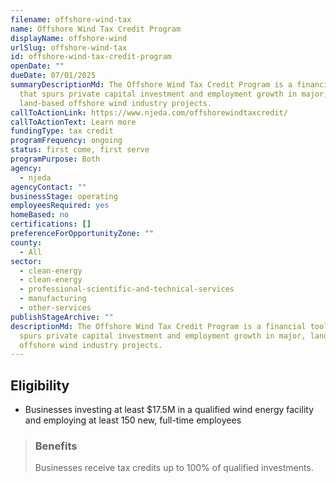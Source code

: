 ```yaml
---
filename: offshore-wind-tax
name: Offshore Wind Tax Credit Program
displayName: offshore-wind
urlSlug: offshore-wind-tax
id: offshore-wind-tax-credit-program
openDate: ""
dueDate: 07/01/2025
summaryDescriptionMd: The Offshore Wind Tax Credit Program is a financial tool
  that spurs private capital investment and employment growth in major,
  land-based offshore wind industry projects.
callToActionLink: https://www.njeda.com/offshorewindtaxcredit/
callToActionText: Learn more
fundingType: tax credit
programFrequency: ongoing
status: first come, first serve
programPurpose: Both
agency:
  - njeda
agencyContact: ""
businessStage: operating
employeesRequired: yes
homeBased: no
certifications: []
preferenceForOpportunityZone: ""
county:
  - All
sector:
  - clean-energy
  - clean-energy
  - professional-scientific-and-technical-services
  - manufacturing
  - other-services
publishStageArchive: ""
descriptionMd: The Offshore Wind Tax Credit Program is a financial tool that
  spurs private capital investment and employment growth in major, land-based
  offshore wind industry projects.
---
```


## Eligibility

- Businesses investing at least $17.5M in a qualified wind energy facility and employing at least 150 new, full-time employees

> ### Benefits
>
> Businesses receive tax credits up to 100% of qualified investments.
